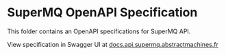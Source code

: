 # SuperMQ OpenAPI Specification

This folder contains an OpenAPI specifications for SuperMQ API.

View specification in Swagger UI at [docs.api.supermq.abstractmachines.fr](https://docs.api.supermq.abstractmachines.fr)
